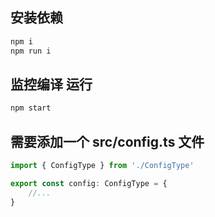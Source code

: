 ## 安装依赖
```sh
npm i
npm run i
```

## 监控编译 运行
```sh
npm start
```

## 需要添加一个 src/config.ts 文件
```ts
import { ConfigType } from './ConfigType'

export const config: ConfigType = {
    //...
} 
```